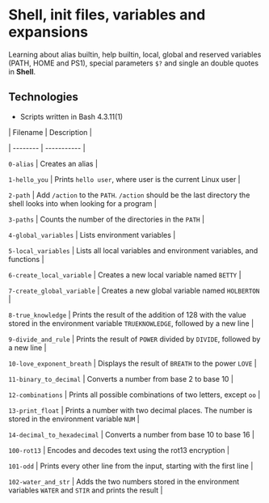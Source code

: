 # Shell, init files, variables and expansions

                


                

Learning about alias builtin, help builtin, local, global and reserved variables (PATH, HOME and PS1), special parameters `$?` and single an double quotes in **Shell**.

                


                

## Technologies

                

* Scripts written in Bash 4.3.11(1)

                


                

| Filename | Description |

                

| -------- | ----------- |

                

 `0-alias` | Creates an alias |

                

 `1-hello_you` | Prints `hello user`, where user is the current Linux user |

                

 `2-path` | Add `/action` to the `PATH`. `/action` should be the last directory the shell looks into when looking for a program |

                

 `3-paths` | Counts the number of the directories in the `PATH` |

                

 `4-global_variables` | Lists environment variables |

                

 `5-local_variables` | Lists all local variables and environment variables, and functions |

                

 `6-create_local_variable` | Creates a new local variable named `BETTY` |

                

 `7-create_global_variable` | Creates a new global variable named `HOLBERTON` |

                

 `8-true_knowledge` | Prints the result of the addition of 128 with the value stored in the environment variable `TRUEKNOWLEDGE`, followed by a new line |

                

 `9-divide_and_rule` | Prints the result of `POWER` divided by `DIVIDE`, followed by a new line |

                

 `10-love_exponent_breath` | Displays the result of `BREATH` to the power `LOVE` |

                

 `11-binary_to_decimal` | Converts a number from base 2 to base 10 |

                

 `12-combinations` | Prints all possible combinations of two letters, except `oo` |

                

 `13-print_float` | Prints a number with two decimal places. The number is stored in the environment variable `NUM` |

                

 `14-decimal_to_hexadecimal` | Converts a number from base 10 to base 16 |
                

 `100-rot13` | Encodes and decodes text using the rot13 encryption |

                

 `101-odd` | Prints every other line from the input, starting with the first line |

                

 `102-water_and_str` | Adds the two numbers stored in the environment variables `WATER` and `STIR` and prints the result |
